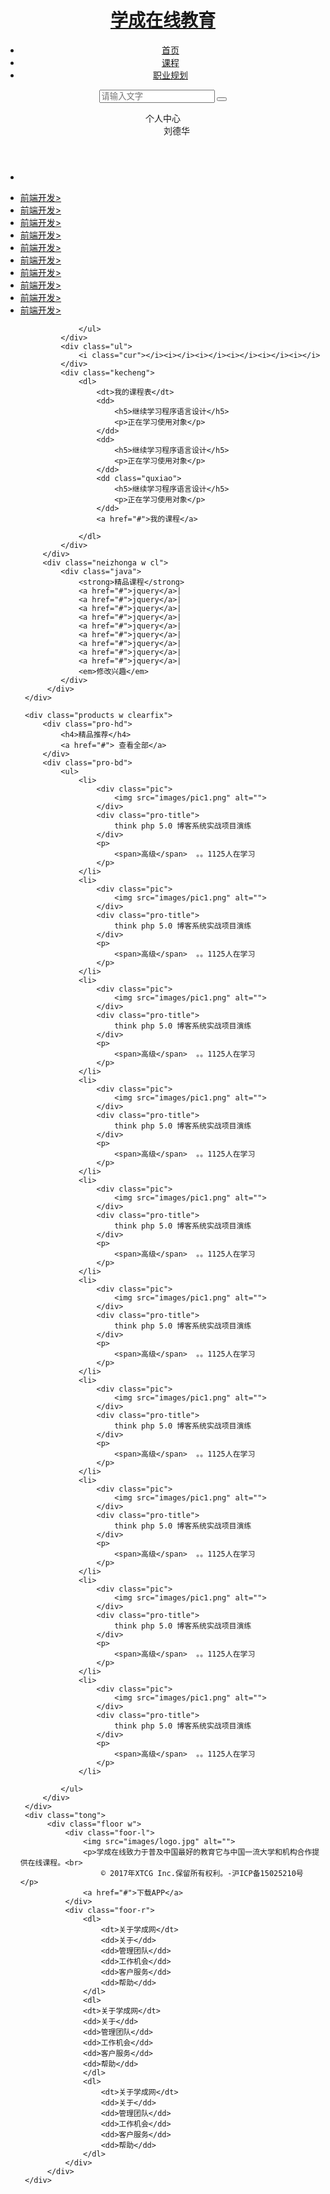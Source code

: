 <!DOCTYPE html>
<html lang="en">
<head>
    <meta charset="UTF-8">
    <title>学成网站在线制作</title>
    <link rel="stylesheet" href="css/base.css">
    <link rel="stylesheet" href="css/index.css">
    <link rel="shortcut icon" href="favicon.ico">

</head>
<body>
     <header>
         <div class="logo">
             <h1>
                 <a href="#">学成在线教育</a>
             </h1>
         </div>
         <nav class="nav">
             <ul>
                 <li><a href="#">首页</a></li>
                 <li><a href="#">课程</a></li>
                 <li><a href="#">职业规划</a></li>
             </ul>
         </nav>
         <div class="search">
             <input type="search" name="" id="" placeholder="请输入文字">
             <button></button>
         </div>
         <div class="zhongxin">
             <dl>
                 <dt>个人中心</dt>
                 <dd>
                     <s><img src="images/ld.png" alt=""></s>
                     <span>
                         <img src="images/pic.png" alt="">刘德华
                     </span>
                 </dd>
             </dl>
         </div>
     </header>
     <div class="body">
         <div class="w inner">
             <ul>
                 <li><img src="images/banner.jpg" alt=""></li>
             </ul>
             <div class="cebianlan">
                 <ul>
                     <li><a href="#">前端开发<span>></span></a></li>
                     <li><a href="#">前端开发<span>></span></a></li>
                     <li><a href="#">前端开发<span>></span></a></li>
                     <li><a href="#">前端开发<span>></span></a></li>
                     <li><a href="#">前端开发<span>></span></a></li>
                     <li><a href="#">前端开发<span>></span></a></li>
                     <li><a href="#">前端开发<span>></span></a></li>
                     <li><a href="#">前端开发<span>></span></a></li>
                     <li><a href="#">前端开发<span>></span></a></li>
                     <li><a href="#">前端开发<span>></span></a></li>

                 </ul>
             </div>
             <div class="ul">
                 <i class="cur"></i><i></i><i></i><i></i><i></i><i></i>
             </div>
             <div class="kecheng">
                 <dl>
                     <dt>我的课程表</dt>
                     <dd>
                         <h5>继续学习程序语言设计</h5>
                         <p>正在学习使用对象</p>
                     </dd>
                     <dd>
                         <h5>继续学习程序语言设计</h5>
                         <p>正在学习使用对象</p>
                     </dd>
                     <dd class="quxiao">
                         <h5>继续学习程序语言设计</h5>
                         <p>正在学习使用对象</p>
                     </dd>
                     <a href="#">我的课程</a>

                 </dl>
             </div>
         </div>
         <div class="neizhonga w cl">
             <div class="java">
                 <strong>精品课程</strong>
                 <a href="#">jquery</a>|
                 <a href="#">jquery</a>|
                 <a href="#">jquery</a>|
                 <a href="#">jquery</a>|
                 <a href="#">jquery</a>|
                 <a href="#">jquery</a>|
                 <a href="#">jquery</a>|
                 <a href="#">jquery</a>|
                 <a href="#">jquery</a>|
                 <em>修改兴趣</em>
             </div>
          </div>
     </div>

     <div class="products w clearfix">
         <div class="pro-hd">
             <h4>精品推荐</h4>
             <a href="#"> 查看全部</a>
         </div>
         <div class="pro-bd">
             <ul>
                 <li>
                     <div class="pic">
                         <img src="images/pic1.png" alt="">
                     </div>
                     <div class="pro-title">
                         think php 5.0 博客系统实战项目演练
                     </div>
                     <p>
                         <span>高级</span>  。。1125人在学习
                     </p>
                 </li>
                 <li>
                     <div class="pic">
                         <img src="images/pic1.png" alt="">
                     </div>
                     <div class="pro-title">
                         think php 5.0 博客系统实战项目演练
                     </div>
                     <p>
                         <span>高级</span>  。。1125人在学习
                     </p>
                 </li>
                 <li>
                     <div class="pic">
                         <img src="images/pic1.png" alt="">
                     </div>
                     <div class="pro-title">
                         think php 5.0 博客系统实战项目演练
                     </div>
                     <p>
                         <span>高级</span>  。。1125人在学习
                     </p>
                 </li>
                 <li>
                     <div class="pic">
                         <img src="images/pic1.png" alt="">
                     </div>
                     <div class="pro-title">
                         think php 5.0 博客系统实战项目演练
                     </div>
                     <p>
                         <span>高级</span>  。。1125人在学习
                     </p>
                 </li>
                 <li>
                     <div class="pic">
                         <img src="images/pic1.png" alt="">
                     </div>
                     <div class="pro-title">
                         think php 5.0 博客系统实战项目演练
                     </div>
                     <p>
                         <span>高级</span>  。。1125人在学习
                     </p>
                 </li>
                 <li>
                     <div class="pic">
                         <img src="images/pic1.png" alt="">
                     </div>
                     <div class="pro-title">
                         think php 5.0 博客系统实战项目演练
                     </div>
                     <p>
                         <span>高级</span>  。。1125人在学习
                     </p>
                 </li>
                 <li>
                     <div class="pic">
                         <img src="images/pic1.png" alt="">
                     </div>
                     <div class="pro-title">
                         think php 5.0 博客系统实战项目演练
                     </div>
                     <p>
                         <span>高级</span>  。。1125人在学习
                     </p>
                 </li>
                 <li>
                     <div class="pic">
                         <img src="images/pic1.png" alt="">
                     </div>
                     <div class="pro-title">
                         think php 5.0 博客系统实战项目演练
                     </div>
                     <p>
                         <span>高级</span>  。。1125人在学习
                     </p>
                 </li>
                 <li>
                     <div class="pic">
                         <img src="images/pic1.png" alt="">
                     </div>
                     <div class="pro-title">
                         think php 5.0 博客系统实战项目演练
                     </div>
                     <p>
                         <span>高级</span>  。。1125人在学习
                     </p>
                 </li>
                 <li>
                     <div class="pic">
                         <img src="images/pic1.png" alt="">
                     </div>
                     <div class="pro-title">
                         think php 5.0 博客系统实战项目演练
                     </div>
                     <p>
                         <span>高级</span>  。。1125人在学习
                     </p>
                 </li>

             </ul>
         </div>
     </div>
     <div class="tong">
          <div class="floor w">
              <div class="foor-l">
                  <img src="images/logo.jpg" alt="">
                  <p>学成在线致力于普及中国最好的教育它与中国一流大学和机构合作提供在线课程。<br>
                      © 2017年XTCG Inc.保留所有权利。-沪ICP备15025210号</p>
                  <a href="#">下载APP</a>
              </div>
              <div class="foor-r">
                  <dl>
                      <dt>关于学成网</dt>
                      <dd>关于</dd>
                      <dd>管理团队</dd>
                      <dd>工作机会</dd>
                      <dd>客户服务</dd>
                      <dd>帮助</dd>
                  </dl>
                  <dl>
                  <dt>关于学成网</dt>
                  <dd>关于</dd>
                  <dd>管理团队</dd>
                  <dd>工作机会</dd>
                  <dd>客户服务</dd>
                  <dd>帮助</dd>
                  </dl>
                  <dl>
                      <dt>关于学成网</dt>
                      <dd>关于</dd>
                      <dd>管理团队</dd>
                      <dd>工作机会</dd>
                      <dd>客户服务</dd>
                      <dd>帮助</dd>
                  </dl>
              </div>
          </div>
     </div>
</body>
</html>